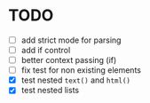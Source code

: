 # TODO

- [ ] add strict mode for parsing
- [ ] add if control
- [ ] better context passing (if)
- [ ] fix test for non existing elements
- [x] test nested `text()` and `html()`
- [x] test nested lists
